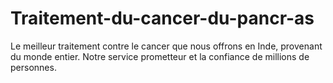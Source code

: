 # Traitement-du-cancer-du-pancr-as
Le meilleur traitement contre le cancer que nous offrons en Inde, provenant du monde entier. Notre service prometteur et la confiance de millions de personnes.
